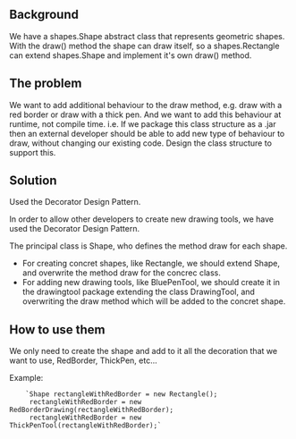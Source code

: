 ## Background 
We have a shapes.Shape abstract class that represents geometric shapes.
With the draw() method the shape can draw itself, so a shapes.Rectangle can extend shapes.Shape and implement
it's own draw() method.
   
## The problem  
We want to add additional behaviour to the draw method, e.g. draw with a red border
or draw with a thick pen.  And we want to add this behaviour at runtime, not compile time. i.e.
If we package this class structure as a .jar then an external developer should be able to add new
type of behaviour to draw, without changing our existing code.
Design the class structure to support this.

## Solution
Used the Decorator Design Pattern.

In order to allow other developers to create new drawing tools, we have used the Decorator Design Pattern. 

The principal class is Shape, who defines the method draw for each shape.  

* For creating concret shapes, like Rectangle, we should extend Shape, and overwrite the method draw for the concrec class.
* For adding new drawing tools, like BluePenTool, we should create it in the drawingtool package extending the class DrawingTool, and overwriting the draw method which will be added to the concret shape.

## How to use them
We only need to create the shape and add to it all the decoration that we want to use, RedBorder, ThickPen, etc...

Example:

        `Shape rectangleWithRedBorder = new Rectangle();
         rectangleWithRedBorder = new RedBorderDrawing(rectangleWithRedBorder);
         rectangleWithRedBorder = new ThickPenTool(rectangleWithRedBorder);`

 
